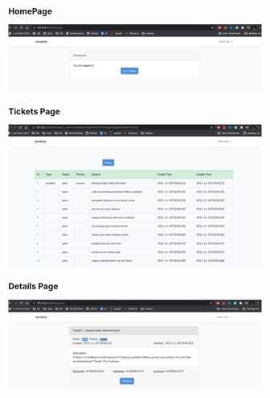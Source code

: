 ### HomePage
![HomePage](Home.png)
<br/>

### Tickets Page
![Tickets View](Tickets.png)
<br/>

### Details Page
![Details View](Details.png)